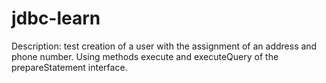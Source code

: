 # jdbc-learn

Description: test creation of a user with the assignment of an address and phone number. Using methods execute and executeQuery of the prepareStatement interface.
